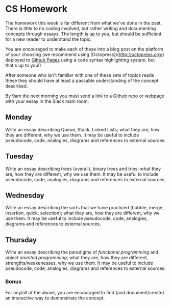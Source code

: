 # CS Homework

The homework this week is far different from what we've done in the past. There is little to no coding involved, but rather writing and documenting concepts through essays. The length is up to you, but should be sufficient for a new reader to understand the topic.

You are encouraged to make each of these into a blog post on the platform of your choosing (we recommend using [Octopress])(http://octopress.org/) deployed to [Github Pages](https://pages.github.com/) using a code syntax highlighting system, but that's up to you!)

After someone who isn't familiar with one of these sets of topics reads these they should have at least a passable understanding of the concept described.

By 9am the next morning you must send a link to a Github repo or webpage with your essay in the Slack main room.

## Monday

Write an essay describing Queue, Stack, Linked Lists; what they are, how they are different, why we use them. It may be useful to include pseudocode, code, analogies, diagrams and references to external sources.

## Tuesday

Write an essay describing trees (overall), binary trees and tries; what they are, how they are different, why we use them. It may be useful to include pseudocode, code, analogies, diagrams and references to external sources.

## Wednesday

Write an essay describing the sorts that we have practiced (bubble, merge, insertion, quick, selection); what they are, how they are different, why we use them. It may be useful to include pseudocode, code, analogies, diagrams and references to external sources.

## Thursday

Write an essay describing the paradigms of *functional programming* and *object oriented programming*; what they are, how they are different, strengths/weakenesses, why we use them. It may be useful to include pseudocode, code, analogies, diagrams and references to external sources.

### Bonus

For any/all of the above, you are encouraged to find (and document/create) an interactive way to demonstrate the concept.
